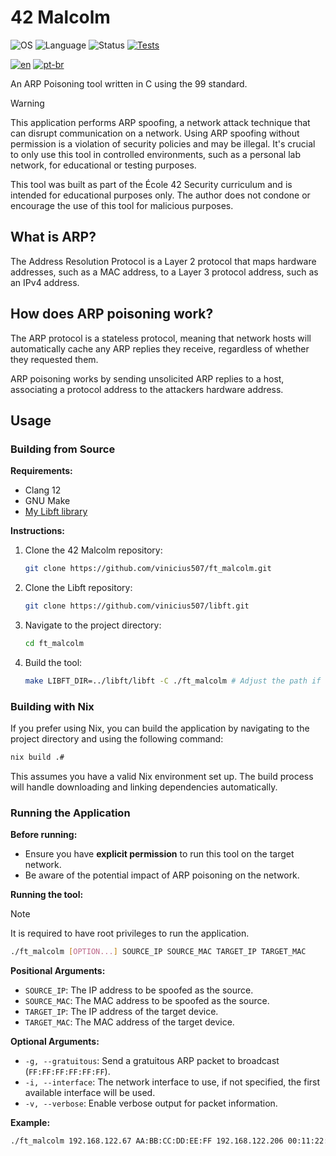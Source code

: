 # 42 Malcolm

![OS](https://img.shields.io/badge/OS-Linux-blue.svg)
![Language](https://img.shields.io/badge/Language-C-orange.svg)
![Status](https://img.shields.io/badge/Status-Pending_Evaluation-darkgrey.svg?logo=42)
[![Tests](https://github.com/vinicius507/ft_malcolm/actions/workflows/tests.yml/badge.svg)](https://github.com/vinicius507/ft_malcolm/actions/workflows/tests.yml)

[![en](https://img.shields.io/badge/Lang-en-red.svg)](./README.md)
[![pt-br](https://img.shields.io/badge/Lang-pt--br-green.svg)](./README.pt-br.md)

An ARP Poisoning tool written in C using the 99 standard.

> [!WARNING]
>
> This application performs ARP spoofing, a network attack technique that can
> disrupt communication on a network. Using ARP spoofing without permission is
> a violation of security policies and may be illegal. It's crucial to only use
> this tool in controlled environments, such as a personal lab network, for
> educational or testing purposes.
> 
> This tool was built as part of the École 42 Security curriculum and is
> intended for educational purposes only. The author does not condone or
> encourage the use of this tool for malicious purposes.

## What is ARP?

The Address Resolution Protocol is a Layer 2 protocol that maps hardware
addresses, such as a MAC address, to a Layer 3 protocol address, such as an
IPv4 address.

## How does ARP poisoning work?

The ARP protocol is a stateless protocol, meaning that network hosts will
automatically cache any ARP replies they receive, regardless of whether they
requested them.

ARP poisoning works by sending unsolicited ARP replies to a host, associating
a protocol address to the attackers hardware address.

## Usage

### Building from Source

**Requirements:**

- Clang 12
- GNU Make
- [My Libft library](https://github.com/vinicius507/libft)

**Instructions:**

1. Clone the 42 Malcolm repository:

   ```bash
   git clone https://github.com/vinicius507/ft_malcolm.git
   ```

2. Clone the Libft repository:

   ```bash
   git clone https://github.com/vinicius507/libft.git
   ```

3. Navigate to the project directory:

   ```bash
   cd ft_malcolm
   ```

4. Build the tool:

   ```bash
   make LIBFT_DIR=../libft/libft -C ./ft_malcolm # Adjust the path if necessary
   ```

### Building with Nix

If you prefer using Nix, you can build the application by navigating to the
project directory and using the following command:

```bash
nix build .#
```

This assumes you have a valid Nix environment set up. The build process will
handle downloading and linking dependencies automatically.

### Running the Application

**Before running:**

- Ensure you have **explicit permission** to run this tool on the target network.
- Be aware of the potential impact of ARP poisoning on the network.

**Running the tool:**

> [!NOTE]
> 
> It is required to have root privileges to run the application.

```bash
./ft_malcolm [OPTION...] SOURCE_IP SOURCE_MAC TARGET_IP TARGET_MAC
```

**Positional Arguments:**

- `SOURCE_IP`: The IP address to be spoofed as the source.
- `SOURCE_MAC`: The MAC address to be spoofed as the source.
- `TARGET_IP`: The IP address of the target device.
- `TARGET_MAC`: The MAC address of the target device.

**Optional Arguments:**

- `-g, --gratuitous`: Send a gratuitous ARP packet to broadcast (`FF:FF:FF:FF:FF:FF`).
- `-i, --interface`: The network interface to use, if not specified, the first
available interface will be used.
- `-v, --verbose`: Enable verbose output for packet information.

**Example:**

```bash
./ft_malcolm 192.168.122.67 AA:BB:CC:DD:EE:FF 192.168.122.206 00:11:22:33:44:55
```
